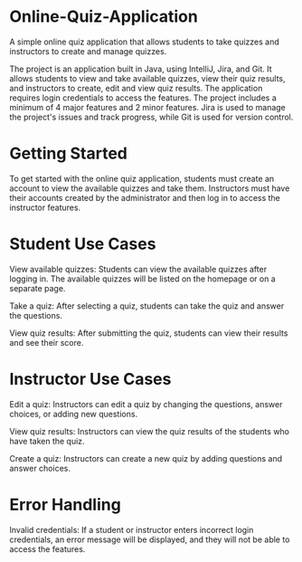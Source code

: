 # Online-Quiz-Application
A simple online quiz application that allows students to take quizzes and instructors to create and manage quizzes.

The project is an application built in Java, using IntelliJ, Jira, and Git. It allows students to view and take available quizzes, view their quiz results, and instructors to create, edit and view quiz results. The application requires login credentials to access the features. The project includes a minimum of 4 major features and 2 minor features. Jira is used to manage the project's issues and track progress, while Git is used for version control.

# Getting Started
To get started with the online quiz application, students must create an account to view the available quizzes and take them. Instructors must have their accounts created by the administrator and then log in to access the instructor features.

# Student Use Cases
View available quizzes: Students can view the available quizzes after logging in. The available quizzes will be listed on the homepage or on a separate page.

Take a quiz: After selecting a quiz, students can take the quiz and answer the questions. 

View quiz results: After submitting the quiz, students can view their results and see their score. 

# Instructor Use Cases
Edit a quiz: Instructors can edit a quiz by changing the questions, answer choices, or adding new questions. 

View quiz results: Instructors can view the quiz results of the students who have taken the quiz. 

Create a quiz: Instructors can create a new quiz by adding questions and answer choices. 

# Error Handling
Invalid credentials: If a student or instructor enters incorrect login credentials, an error message will be displayed, and they will not be able to access the features.
